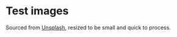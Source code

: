 # Test images

Sourced from [Unsplash](https://unsplash.com/), resized to be small and quick to process.
